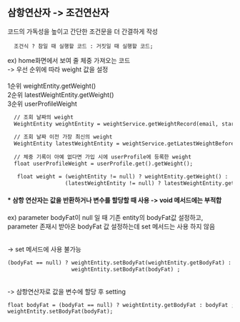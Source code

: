 ## 삼항연산자 -> 조건연산자
코드의 가독성을 높이고 간단한 조건문을 더 간결하게 작성 <br/>
```
  조건식 ? 참일 때 실행할 코드 : 거짓일 때 실행할 코드;
```
ex) home화면에서 보여 줄 체중 가져오는 코드 
<br/>
-> 우선 순위에 따라 weight 값을 설정 <br/>
<br/>
1순위 weightEntity.getWeight() <br/>
2순위 latestWeightEntity.getWeight() <br/>
3순위 userProfileWeight <br/>

```xml
  // 조회 날짜의 weight
  WeightEntity weightEntity = weightService.getWeightRecord(email, start, end); 
  
  // 조회 날짜 이전 가장 최신의 weight
  WeightEntity latestWeightEntity = weightService.getLatestWeightBeforeDate(email,start);
  
  // 체중 기록이 아예 없다면 가입 시에 userProfile에 등록한 weight
  float userProfileWeight = userProfile.get().getWeight();

   float weight = (weightEntity != null) ? weightEntity.getWeight() :
                  (latestWeightEntity != null) ? latestWeightEntity.getWeight() : userProfileWeight ;
```

#### * 삼항 연산자는 값을 반환하거나 변수를 할당할 때 사용 -> void 메서드에는 부적합 
ex) parameter bodyFat이 null 일 때 기존 entity의 bodyFat값 설정하고, <br/>
  parameter 존재시 받아온 bodyFat 값 설정하는데 set 메서드는 사용 하지 않음

  <br/> -> set 메서드에 사용 불가능 <br/>
  ```xml
  (bodyFat == null) ? weightEntity.setBodyFat(weightEntity.getBodyFat) :
                      weightEntity.setBodyFat(bodyFat) ; 

  ```
 <br/> -> 삼항연산자로 값을 변수에 할당 후 setting <br/>
   ```xml
 float bodyFat = (bodyFat == null) ? weightEntity.getBodyFat : bodyFat ;
 weightEntity.setBodyFat(bodyFat); 

  ```
